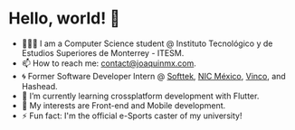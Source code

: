 <!--
**JoaquinMX/JoaquinMX** is a ✨ _special_ ✨ repository because its `README.md` (this file) appears on your GitHub profile.

Here are some ideas to get you started:

- 🔭 I’m currently working on ...
- 🌱 I’m currently learning ...
- 👯 I’m looking to collaborate on ...
- 🤔 I’m looking for help with ...
- 💬 Ask me about ...
- 📫 How to reach me: ...
- 😄 Pronouns: ...
- ⚡ Fun fact: ...
-->

# Hello, world! 👋

- 👨🏽‍💻 I am a Computer Science student @ Instituto Tecnológico y de Estudios Superiores de Monterrey - ITESM.
- 📫 How to reach me: contact@joaquinmx.com.
- 🌀 Former Software Developer Intern @ [Softtek](https://www.softtek.com/), [NIC México](https://www.nicmexico.mx/), [Vinco](https://www.vincoed.com/), and Hashead.
- 🌱 I’m currently learning crossplatform development with Flutter.
- 🦆 My interests are Front-end and Mobile development.
- ⚡ Fun fact: I'm the official e-Sports caster of my university!
